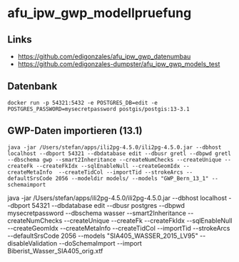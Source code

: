 # afu_ipw_gwp_modellpruefung

## Links
- https://github.com/edigonzales/afu_ipw_gwp_datenumbau
- https://github.com/edigonzales-dumpster/afu_ipw_gwp_models_test

## Datenbank
```
docker run -p 54321:5432 -e POSTGRES_DB=edit -e POSTGRES_PASSWORD=mysecretpassword postgis/postgis:13-3.1
```

## GWP-Daten importieren (13.1)
```
java -jar /Users/stefan/apps/ili2pg-4.5.0/ili2pg-4.5.0.jar --dbhost localhost --dbport 54321 --dbdatabase edit --dbusr gretl --dbpwd gretl --dbschema gwp --smart2Inheritance --createNumChecks --createUnique --createFk --createFkIdx --sqlEnableNull --createGeomIdx --createMetaInfo  --createTidCol --importTid --strokeArcs --defaultSrsCode 2056 --modeldir models/ --models "GWP_Bern_13_1" --schemaimport

```


java -jar /Users/stefan/apps/ili2pg-4.5.0/ili2pg-4.5.0.jar --dbhost localhost --dbport 54321 --dbdatabase edit --dbusr postgres --dbpwd mysecretpassword --dbschema wasser --smart2Inheritance --createNumChecks --createUnique --createFk --createFkIdx --sqlEnableNull --createGeomIdx --createMetaInfo  --createTidCol --importTid --strokeArcs --defaultSrsCode 2056  --models "SIA405_WASSER_2015_LV95" --disableValidation --doSchemaImport --import Biberist_Wasser_SIA405_orig.xtf